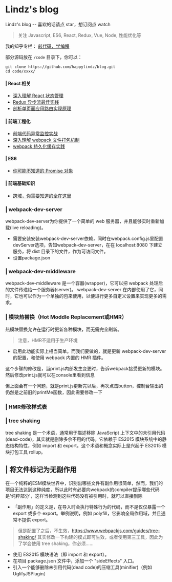 # Lindz's blog

Lindz's blog -- 喜欢的话请点 star，想订阅点 watch

> 关注 Javascript, ES6, React, Redux, Vue, Node, 性能优化等

我的知乎专栏： [敲代码，学编程](https://zhuanlan.zhihu.com/learncoding)

部分源码放在 ```/code``` 目录下，你可以：

```
git clone https://github.com/happylindz/blog.git
cd code/xxxx/
```

#### | React 相关

* [深入理解 React 状态管理](https://github.com/happylindz/react-state-management-tutorial)
* [Redux 异步流最佳实践](https://github.com/happylindz/blog/issues/2)
* [剖析单页面应用路由实现原理](https://github.com/happylindz/blog/issues/4)

#### | 前端工程化

* [前端代码异常监控实战](https://github.com/happylindz/blog/issues/5)
* [深入理解 webpack 文件打包机制](https://github.com/happylindz/blog/issues/6)
* [webpack 持久化缓存实践](https://github.com/happylindz/blog/issues/7)

#### | ES6 

* [你可能不知道的 Promise 对象](https://github.com/happylindz/blog/issues/1)

#### | 前端基础知识

* [跨域，你需要知道的全在这里](https://github.com/happylindz/blog/issues/3)


### | webpack-dev-server
webpack-dev-server为你提供了一个简单的 web 服务器，并且能够实时重新加载(live reloading)。
* 需要安装安装webpack-dev-server依赖，同时在webpack.config.js里配置devServer选项，告知webpack-dev-server，在在 localhost:8080 下建立服务，将 dist 目录下的文件，作为可访问文件。
* 设置package.json 

### | webpack-dev-middleware
webpack-dev-middleware 是一个容器(wrapper)，它可以把 webpack 处理后的文件传递给一个服务器(server)。 webpack-dev-server 在内部使用了它，同时，它也可以作为一个单独的包来使用，以便进行更多自定义设置来实现更多的需求。

### | 模块热替换（Hot Moddle Replacement或HMR）
热模块替换允许在运行时更新各种模块，而无需完全刷新。
> 注意，HMR不适用于生产环境
* 启用此功能实际上相当简单。而我们要做的，就是更新 webpack-dev-server 的配置，和使用 webpack 内置的 HMR 插件。

这个步骤的修改是，当print.js内部发生变更时，告诉webpack接受更新的模块。然后修改print.js就可以在console里看到信息

但上面会有一个问题，就是print.js更新完以后，再次点击button，控制台输出的仍然是之前旧的printMe函数，因此需要修改一下
### | HMR修改样式表

### | tree shaking
tree shaking 是一个术语，通常用于描述移除 JavaScript 上下文中的未引用代码(dead-code)，其实就是删除多余不用的代码。它依赖于 ES2015 模块系统中的静态结构特性，例如 import 和 export。这个术语和概念实际上是兴起于 ES2015 模块打包工具 rollup。

## | 将文件标记为无副作用
在一个纯粹的ESM模块世界中，识别出哪些文件有副作用很简单，然而，我们的项目无法达到这种纯度，所以此时有必要向webpack的compiler提示哪些代码是'纯粹部分'，这样当检测到这些代码没有被引用时，就可以直接删除

* 「副作用」的定义是，在导入时会执行特殊行为的代码，而不是仅仅暴露一个 export 或多个 export。举例说明，例如 polyfill，它影响全局作用域，并且通常不提供 export。
> 但是配置了之后，不生效，https://www.webpackjs.com/guides/tree-shaking/
其实修改一下构建的模式即可生效，或者使用第三工具，因此为了学会使用 tree shaking，你必须……

* 使用 ES2015 模块语法（即 import 和 export）。
* 在项目 package.json 文件中，添加一个 "sideEffects" 入口。
* 引入一个能够删除未引用代码(dead code)的压缩工具(minifier)（例如 UglifyJSPlugin）